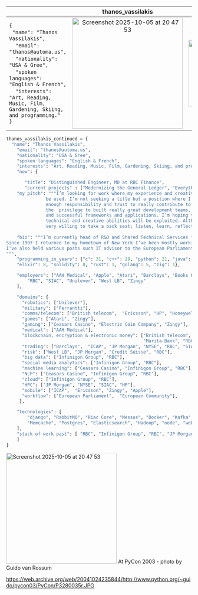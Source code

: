| | thanos_vassilakis | |
|:---|:---:|:---:|
| `{` <br> &nbsp; `"name": "Thanos Vassilakis",` <br> &nbsp;  &nbsp; `"email": "thanos@automa.us",` <br> &nbsp; &nbsp; `"nationality": "USA & Gree",` <br> &nbsp; &nbsp; `"spoken languages": "English & French",` <br> &nbsp; &nbsp; `"interests": "Art, Reading, Music, Film, Gardening, Skiing, and programming."`   <br> `}` | <img width="300"  alt="Screenshot 2025-10-05 at 20 47 53" src="https://github.com/user-attachments/assets/5859a24e-c9af-478a-907d-f08dd2874566" />  |  <img height="180em" src="https://github-readme-stats.vercel.app/api/top-langs/?username=thanos&layout=compact&langs_count=7&theme=react&&hide=javascript,html,CSS"/> |



```python
thanos_vassilakis_continued = {
  "name": "Thanos Vassilakis", 
    "email": "thanos@automa.us", 
    "nationality": "USA & Gree", 
    "spoken languages": "English & French", 
    "interests": "Art, Reading, Music, Film, Gardening, Skiing, and programming." 	
    "now": {

       "title": "Distinguished Engineer, MD at RBC Finance", 
       "current projects" : ["Modernizing the General Ledger", "Everything AI!"],
    "my pitch": """I’m looking for work where my experience and creative development skills will
               be used. I’m not seeking a title but a position where I can remain hands on and yet be given
               enough responsibility and trust to really contribute to the company. In my career I’ve had
               the  privilege to built really great development teams, and with them create powerful
               and successful frameworks and applications. I’m hoping these experiences and my strong
               technical and creative abilities will be exploited. Although I’ve often led teams I’m also
               very willing to take a back seat; listen, learn, reflect and then contribute.""",
               
    "bio": """I’m currently head of R&D and Shared Technical Services for RBC CM. I wasn’t always in finance and tried my best to avoid this domain. I started work in 1979 for the Electric Coin company programming slot machines, developed games for Atari, functional programming languages for Imperial College, fuzzy logic control systems for Unilever, and Occam based neural networks on Transputers. In the early 90s I development tools and languages for Apple’s Newton,  a centralized internet-based patient register for the National Health, an internet casino for Caesars, an early form of cyber currency  Marita bank, we developed VAR system for Westdeutsche Landesbank.
Since 1997 I returned to my hometown of New York I’ve been mostly working on finance gigs, developing high-frequency trading systems, trading platforms for fixed income and risk systems for commodities at various joints such as  ICAP,  JP Morgan, Credit Suisse. There have been some sojourns with a few startups which included mobile apps, social media analytics, blockchains, smart contacts, and alt-currencies.
I've also held various posts such IT advisor to the European Parliament president,  Klaus Hänsch, IT Director of the Mykonos Biennale, Institute of Art & Technology of Greece, and chief editor of Algorithms.
""",
    "programming_in_years": {"c": 31, "c++": 29, "python": 21, "java": 19, "javascript": 19, "erlang": 18, 
    "elixir": 8, "solidity": 8, "rust": 1, "golang": 5, "zig": 1},

    "employers": ["AAH Medical", "Apple", "Atari", "Barclays", "Books On Demand", "British Telecom", "Ceasars Casino", "Credit Suisse", "Electric Coin Company", "Ericsson", "European Community/Cordis", "European Pariliament", "Ferrantti", "Honeywell Bull", "HP", "ICAP", "Infinigon Group", "JP Morgan", "Multitone", "NYSE", "Panasonic",
        "RBC", "SIAC", "Unilever", "West LB", "Zingy"
    ],

    "domains": {
      "robotics": ["Unilever"],
      "military": ["Ferrantti"],
      "comms/telecom": ["British telecom",  "Ericsson", "HP", "Honeywell Bull", "Multitone", "Reuters"],
      "games": ["Atari", "Zingy"],
      "gaming": ["Ceasars Casino", "Electric Coin Company", "Zingy"],
      "medical": ["AAH Medical"],
      "blockchain, encryption & electronic money": ["British telecom", "Ceasars Casino", "Ferrantti",
                                                    "Marita Bank", "RBC"],
      "trading": ["Barclays",  "ICAP", "JP Morgan", "NYSE", "RBC", "SIAC"],
      "risk": ["West LB", "JP Morgan", "Credit Suisse", "RBC"],
      "big data": ["Infinigon Group", "RBC"],
      "social media analytics": ["Infinigon Group", "RBC"],
      "machine learning": ["Ceasars Casino", "Infinigon Group", "RBC"],
      "NLP": ["Ceasars Casino", "Infinigon Group", "RBC"],
      "cloud": ["Infinigon Group", "RBC"],
      "HPC": ["JP Morgan", "NYSE", "SIAC", "HP"],
      "mobile": ["ICAP",  "Ericsson", "Zingy", "Apple"],
      "workflow": ["European Parliament",  "European Community"],
     },

    "technologies": [
        "django", "RabbitMQ", "Riac Core", "Messos", "Docker", "Kafka", "Redis",
        "Memcache", "Postgres", "Elasticsearch", "Hadoop", "node", "websockets", "and a lot more"
    ],
    "stack of work past": [ "RBC", "Infinigon Group", "RBC", "JP Morgan", "Credit Suisse", "JP Morgan", "Zingy", "ICAP", "SIAC/NYSE", "Ericsson/HP", "West LB", "European Community", "Ceasars Casino", "European Parliament", "AAH Medical", "Apple", "Symantec (Zortech)", "Reuters International", "Honeywell Bull", "British Telecom", "Ferrantti", "Barclays", "Multitone", "Atari", "Unilever", "Atari", "Electric Coin Company"
    ]
}
```
<img width="300"  alt="Screenshot 2025-10-05 at 20 47 53" src="https://github.com/user-attachments/assets/b18d29d5-9f51-4fb2-a2bf-8ef8dd90ee06" />
At PyCon 2003 - photo by Guido van Rossum 

https://web.archive.org/web/20041024235844/http://www.python.org/~guido/pycon03/PyCon/P3280035r.JPG
  
